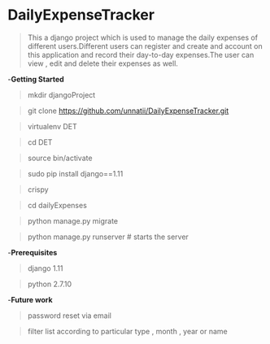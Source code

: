 # DailyExpenseTracker

>This a django project which is used to manage the daily expenses of different users.Different users can register and create and account on this application and record their day-to-day expenses.The user can view , edit and delete their expenses as well.



-**Getting Started**

>mkdir djangoProject

>git clone https://github.com/unnatii/DailyExpenseTracker.git

>virtualenv DET

>cd DET

>source bin/activate

>sudo pip install django==1.11

>crispy

>cd dailyExpenses

>python manage.py migrate

>python manage.py runserver # starts the server 




-**Prerequisites**
>django 1.11

>python 2.7.10



-**Future work**
>password reset via email

>filter list according to particular type , month , year or name

